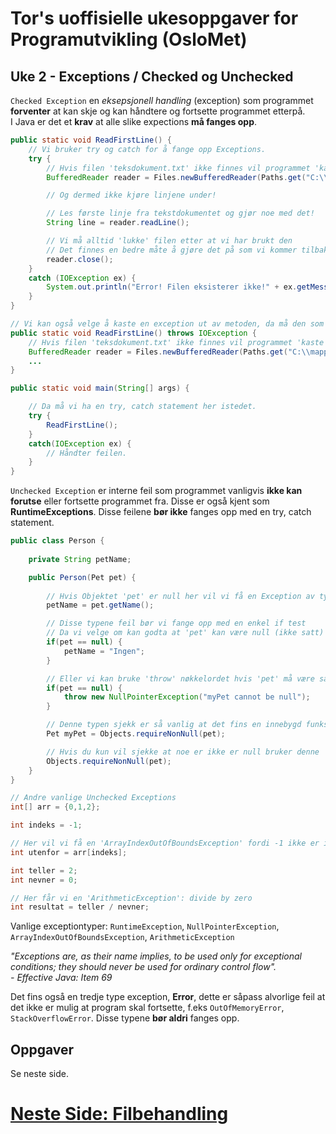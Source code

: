 # Tor's uoffisielle ukesoppgaver for Programutvikling (OsloMet)
## Uke 2 - Exceptions / Checked og Unchecked
`Checked Exception` en *eksepsjonell handling* (exception) som programmet **forventer** at kan skje og kan håndtere og fortsette programmet etterpå.  
I Java er det et **krav** at alle slike expections **må fanges opp**.

```java
public static void ReadFirstLine() {
	// Vi bruker try og catch for å fange opp Exceptions.
	try {
		// Hvis filen 'teksdokument.txt' ikke finnes vil programmet 'kaste' en IOException her.
		BufferedReader reader = Files.newBufferedReader(Paths.get("C:\\mappe\\tekstdokument.txt"));

		// Og dermed ikke kjøre linjene under!

		// Les første linje fra tekstdokumentet og gjør noe med det!
		String line = reader.readLine();

		// Vi må alltid 'lukke' filen etter at vi har brukt den
		// Det finnes en bedre måte å gjøre det på som vi kommer tilbake til senere
		reader.close();
	}
	catch (IOException ex) {
		System.out.println("Error! Filen eksisterer ikke!" + ex.getMessage());
	}
}

// Vi kan også velge å kaste en exception ut av metoden, da må den som kaller på metoden fange den.
public static void ReadFirstLine() throws IOException {
	// Hvis filen 'teksdokument.txt' ikke finnes vil programmet 'kaste' en IOException her.
	BufferedReader reader = Files.newBufferedReader(Paths.get("C:\\mappe\\tekstdokument.txt"));
	...
}

public static void main(String[] args) {

	// Da må vi ha en try, catch statement her istedet.
	try {
		ReadFirstLine();
	}
	catch(IOException ex) {
		// Håndter feilen.
	}
}

```

`Unchecked Exception` er interne feil som programmet vanligvis **ikke kan forutse** eller fortsette programmet fra.  Disse er også kjent som **RuntimeExceptions**.  Disse feilene **bør ikke** fanges opp med en try, catch statement.

```java
public class Person {
    
	private String petName;

	public Person(Pet pet) {
		
		// Hvis Objektet 'pet' er null her vil vi få en Exception av typen 'NullPointerException'
		petName = pet.getName();

		// Disse typene feil bør vi fange opp med en enkel if test
		// Da vi velge om kan godta at 'pet' kan være null (ikke satt)
		if(pet == null) {
			petName = "Ingen";
		}

		// Eller vi kan bruke 'throw' nøkkelordet hvis 'pet' må være satt til et gyldig objekt.
		if(pet == null) {
			throw new NullPointerException("myPet cannot be null");
		}

		// Denne typen sjekk er så vanlig at det fins en innebygd funksjon for dette.
		Pet myPet = Objects.requireNonNull(pet);

		// Hvis du kun vil sjekke at noe er ikke er null bruker denne
		Objects.requireNonNull(pet);
	}
}

// Andre vanlige Unchecked Exceptions
int[] arr = {0,1,2};

int indeks = -1;

// Her vil vi få en 'ArrayIndexOutOfBoundsException' fordi -1 ikke er innenfor tabellen.
int utenfor = arr[indeks];

int teller = 2;
int nevner = 0;

// Her får vi en 'ArithmeticException': divide by zero
int resultat = teller / nevner;
```
Vanlige exceptiontyper: `RuntimeException`, `NullPointerException`, `ArrayIndexOutOfBoundsException`, `ArithmeticException`

*"Exceptions are, as their name implies, to be used only for exceptional conditions; they should never be used for ordinary control flow".  
\- Effective Java: Item 69*

Det fins også en tredje type exception, **Error**, dette er såpass alvorlige feil at det ikke er mulig at program skal fortsette, f.eks `OutOfMemoryError`, `StackOverflowError`. Disse typene **bør aldri** fanges opp.

## Oppgaver
Se neste side.

# [Neste Side: Filbehandling](https://github.com/Nudua/programutvikling/blob/master/uke2/filbehandling.md) #